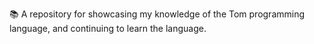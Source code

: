 📚️ A repository for showcasing my knowledge of the Tom programming language, and continuing to learn the language. 
